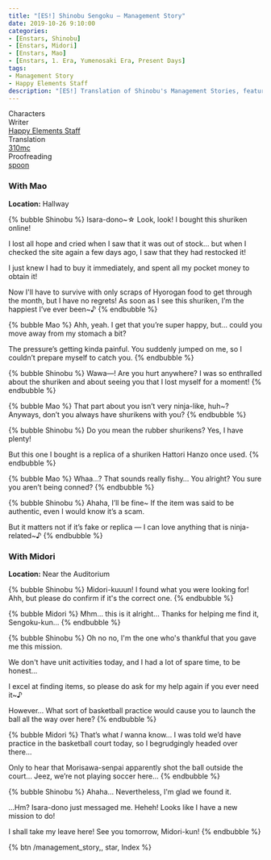 ```yaml
---
title: "[ES!] Shinobu Sengoku – Management Story"
date: 2019-10-26 9:10:00
categories:
- [Enstars, Shinobu]
- [Enstars, Midori]
- [Enstars, Mao]
- [Enstars, 1. Era, Yumenosaki Era, Present Days]
tags:
- Management Story
- Happy Elements Staff
description: "[ES!] Translation of Shinobu's Management Stories, featuring Mao and Midori."
---
```

<div class="three-wrapper" style="--storyColor:#5ac189;--storyColor-rgb:90,193,137;--storyColor-h:147.4;--storyColor-s:45.4%;--storyColor-l:55.5%;">
    <div class="info-area">
        <div class="info">
            <div class="info-item characters">
                <div class="label">
                    Characters
                </div>
                <div class="value">
                    <a href="/categories/Enstars/Shinobu" character="Shinobu"></a>
                    <a href="/categories/Enstars/Mao" character="Mao"></a>
                    <a href="/categories/Enstars/Midori" character="Midori"></a>
                </div>
            </div>
            <div class="info-item one">
                <div class="label">
                    Writer
                </div>
                <div class="value">
                    <a href="/tags/Happy-Elements-Staff/">Happy Elements Staff</a>
                </div>
            </div>
            <div class="info-item two">
                <div class="label">
                    Translation
                </div>
                <div class="value">
                    <a href="/about">310mc</a>
                </div>
            </div>
            <div class="info-item three">
                <div class="label">
                   Proofreading
                </div>
                <div class="value">
                    <a href="https://twitter.com/splafyoon">spoon</a>
                </div>
            </div>
        </div>
    </div>
</div>

<!-- more -->

### With Mao

<div class="msr-location">
    <p><span><b>Location:</b> Hallway</span></p>
</div>

{% bubble Shinobu %}
Isara-dono~☆ Look, look! I bought this shuriken online!

I lost all hope and cried when I saw that it was out of stock… but when I checked the site again a few days ago, I saw that they had restocked it!

I just knew I had to buy it immediately, and spent all my pocket money to obtain it!

Now I'll have to survive with only scraps of Hyorogan food to get through the month, but I have no regrets! As soon as I see this shuriken, I’m the happiest I’ve ever been~♪
{% endbubble %}

{% bubble Mao %}
Ahh, yeah. I get that you’re super happy, but… could you move away from my stomach a bit?

The pressure’s getting kinda painful. You suddenly jumped on me, so I couldn’t prepare myself to catch you.
{% endbubble %}

{% bubble Shinobu %}
Wawa—! Are you hurt anywhere? I was so enthralled about the shuriken and about seeing you that I lost myself for a moment!
{% endbubble %}

{% bubble Mao %}
That part about you isn’t very ninja-like, huh~? Anyways, don’t you always have shurikens with you?
{% endbubble %}

{% bubble Shinobu %}
Do you mean the rubber shurikens? Yes, I have plenty!

But this one I bought is a replica of a shuriken Hattori Hanzo once used.
{% endbubble %}

{% bubble Mao %}
Whaa…? That sounds really fishy… You alright? You sure you aren’t being conned?
{% endbubble %}

{% bubble Shinobu %}
Ahaha, I’ll be fine~ If the item was said to be authentic, even I would know it’s a scam.

But it matters not if it’s fake or replica — I can love anything that is ninja-related~♪
{% endbubble %}

### With Midori

<div class="msr-location">
    <p><span><b>Location:</b> Near the Auditorium</span></p>
</div>

{% bubble Shinobu %}
Midori-kuuun! I found what you were looking for! Ahh, but please do confirm if it's the correct one.
{% endbubble %}

{% bubble Midori %}
Mhm… this is it alright… Thanks for helping me find it, Sengoku-kun…
{% endbubble %}

{% bubble Shinobu %}
Oh no no, I'm the one who's thankful that you gave me this mission.

We don't have unit activities today, and I had a lot of spare time, to be honest…

I excel at finding items, so please do ask for my help again if you ever need it~♪

However… What sort of basketball practice would cause you to launch the ball all the way over here?
{% endbubble %}

{% bubble Midori %}
That’s what *I* wanna know… I was told we’d have practice in the basketball court today, so I begrudgingly headed over there…

Only to hear that Morisawa-senpai apparently shot the ball outside the court… Jeez, we’re not playing soccer here…
{% endbubble %}

{% bubble Shinobu %}
Ahaha… Nevertheless, I'm glad we found it.

…Hm? Isara-dono just messaged me. Heheh! Looks like I have a new mission to do!

I shall take my leave here! See you tomorrow, Midori-kun!
{% endbubble %}

<div toc>{% btn /management_story,, star, Index %}</div>

